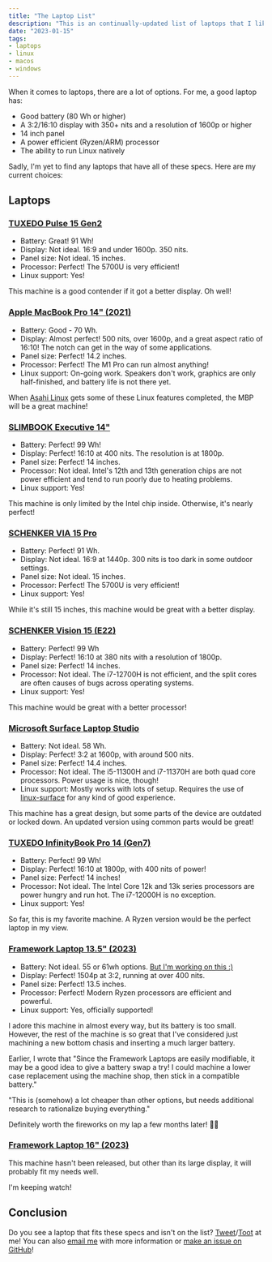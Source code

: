```yaml
---
title: "The Laptop List"
description: "This is an continually-updated list of laptops that I like!"
date: "2023-01-15"
tags:
- laptops
- linux
- macos
- windows
---
```


When it comes to laptops, there are a lot of options. For me, a good laptop has:

- Good battery (80 Wh or higher)
- A 3:2/16:10 display with 350+ nits and a resolution of 1600p or higher
- 14 inch panel
- A power efficient (Ryzen/ARM) processor
- The ability to run Linux natively

Sadly, I'm yet to find any laptops that have all of these specs. Here are my current choices:

## Laptops

### [TUXEDO Pulse 15 Gen2](https://www.tuxedocomputers.com/en/Linux-Hardware/Notebooks/15-16-inch/TUXEDO-Pulse-15-Gen2.tuxedo)

- Battery: Great! 91 Wh!
- Display: Not ideal. 16:9 and under 1600p. 350 nits.
- Panel size: Not ideal. 15 inches.
- Processor: Perfect! The 5700U is very efficient!
- Linux support: Yes!

This machine is a good contender if it got a better display. Oh well!

### [Apple MacBook Pro 14" (2021)](https://www.apple.com/shop/buy-mac/macbook-pro/14-inch)

- Battery: Good - 70 Wh.
- Display: Almost perfect! 500 nits, over 1600p, and a great aspect ratio of 16:10! The notch can get in the way of some applications.
- Panel size: Perfect! 14.2 inches.
- Processor: Perfect! The M1 Pro can run almost anything!
- Linux support: On-going work. Speakers don't work, graphics are only half-finished, and battery life is not there yet.

When [Asahi Linux](https://github.com/AsahiLinux/docs/wiki/Feature-Support) gets some of these Linux features completed, the MBP will be a great machine!

### [SLIMBOOK Executive 14"](https://slimbook.es/en/executive-en)

- Battery: Perfect! 99 Wh!
- Display: Perfect! 16:10 at 400 nits. The resolution is at 1800p.
- Panel size: Perfect! 14 inches.
- Processor: Not ideal. Intel's 12th and 13th generation chips are not power efficient and tend to run poorly due to heating problems.
- Linux support: Yes!

This machine is only limited by the Intel chip inside. Otherwise, it's nearly perfect!

### [SCHENKER VIA 15 Pro](https://www.schenker-tech.de/en/schenker-via-15-pro-m22/)

- Battery: Perfect! 91 Wh.
- Display: Not ideal. 16:9 at 1440p. 300 nits is too dark in some outdoor settings.
- Panel size: Not ideal. 15 inches.
- Processor: Perfect! The 5700U is very efficient!
- Linux support: Yes!

While it's still 15 inches, this machine would be great with a better display.

### [SCHENKER Vision 15 (E22)](https://www.schenker-tech.de/en/schenker-vision-14-e22/)

- Battery: Perfect! 99 Wh
- Display: Perfect! 16:10 at 380 nits with a resolution of 1800p.
- Panel size: Perfect! 14 inches.
- Processor: Not ideal. The i7-12700H is not efficient, and the split cores are often causes of bugs across operating systems.
- Linux support: Yes!

This machine would be great with a better processor!

### [Microsoft Surface Laptop Studio](https://www.microsoft.com/en-us/d/surface-laptop-studio/8srdf62swkpf)

- Battery: Not ideal. 58 Wh.
- Display: Perfect! 3:2 at 1600p, with around 500 nits.
- Panel size: Perfect! 14.4 inches.
- Processor: Not ideal. The i5-11300H and i7-11370H are both quad core processors. Power usage is nice, though!
- Linux support: Mostly works with lots of setup. Requires the use of [linux-surface](https://github.com/linux-surface/linux-surface/wiki/Supported-Devices-and-Features) for any kind of good experience.

This machine has a great design, but some parts of the device are outdated or locked down. An updated version using common parts would be great!

### [TUXEDO InfinityBook Pro 14 (Gen7)](https://www.tuxedocomputers.com/en/TUXEDO-InfinityBook-Pro-14-Gen7.tuxedo)

- Battery: Perfect! 99 Wh!
- Display: Perfect! 16:10 at 1800p, with 400 nits of power!
- Panel size: Perfect! 14 inches!
- Processor: Not ideal. The Intel Core 12k and 13k series processors are power hungry and run hot. The i7-12000H is no exception.
- Linux support: Yes!

So far, this is my favorite machine. A Ryzen version would be the perfect laptop in my view.

### [Framework Laptop 13.5" (2023)](https://frame.work/products/laptop-diy-13-gen-amd)

- Battery: Not ideal. 55 or 61wh options. [But I'm working on this :)](https://community.frame.work/t/90-wh-batteries/28169)
- Display: Perfect! 1504p at 3:2, running at over 400 nits.
- Panel size: Perfect! 13.5 inches.
- Processor: Perfect! Modern Ryzen processors are efficient and powerful.
- Linux support: Yes, officially supported!

I adore this machine in almost every way, but its battery is too small. However, the rest of the machine is so great that I've considered just machining a new bottom chasis and inserting a much larger battery.

Earlier, I wrote that "Since the Framework Laptops are easily modifiable, it may be a good idea to give a battery swap a try! I could machine a lower case replacement using the machine shop, then stick in a compatible battery."

"This is (somehow) a lot cheaper than other options, but needs additional research to rationalize buying everything."

Definitely worth the fireworks on my lap a few months later! 🥰️🔥️

### [Framework Laptop 16" (2023)](https://frame.work/laptop-16)

This machine hasn't been released, but other than its large display, it will probably fit my needs well.

I'm keeping watch!

## Conclusion

Do you see a laptop that fits these specs and isn't on the list? [Tweet](https://twitter.com/OnkoeR6)/[Toot](https://c.im/@onkoe) at me! You can also [email me](contact@barretts.club) with more information or [make an issue on GitHub](https://github.com/onkoe/lines)!
